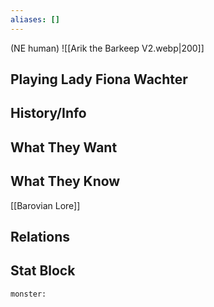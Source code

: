 ```yaml
---
aliases: []
---
```

(NE human)
![[Arik the Barkeep V2.webp|200]]
## Playing Lady Fiona Wachter

## History/Info

## What They Want

## What They Know
[[Barovian Lore]]

## Relations

## Stat Block

```statblock
monster:
```

```dataviewjs
```
